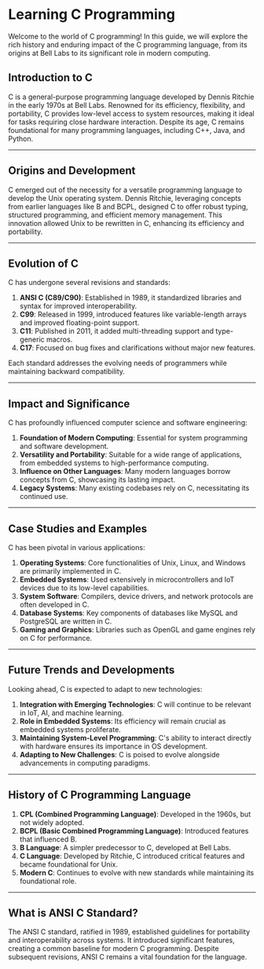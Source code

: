 # Learning C Programming

Welcome to the world of C programming! In this guide, we will explore the rich history and enduring impact of the C programming language, from its origins at Bell Labs to its significant role in modern computing.

## Introduction to C

C is a general-purpose programming language developed by Dennis Ritchie in the early 1970s at Bell Labs. Renowned for its efficiency, flexibility, and portability, C provides low-level access to system resources, making it ideal for tasks requiring close hardware interaction. Despite its age, C remains foundational for many programming languages, including C++, Java, and Python.

---

## Origins and Development

C emerged out of the necessity for a versatile programming language to develop the Unix operating system. Dennis Ritchie, leveraging concepts from earlier languages like B and BCPL, designed C to offer robust typing, structured programming, and efficient memory management. This innovation allowed Unix to be rewritten in C, enhancing its efficiency and portability.

---

## Evolution of C

C has undergone several revisions and standards:

1. **ANSI C (C89/C90)**: Established in 1989, it standardized libraries and syntax for improved interoperability.
2. **C99**: Released in 1999, introduced features like variable-length arrays and improved floating-point support.
3. **C11**: Published in 2011, it added multi-threading support and type-generic macros.
4. **C17**: Focused on bug fixes and clarifications without major new features.

Each standard addresses the evolving needs of programmers while maintaining backward compatibility.

---

## Impact and Significance

C has profoundly influenced computer science and software engineering:

1. **Foundation of Modern Computing**: Essential for system programming and software development.
2. **Versatility and Portability**: Suitable for a wide range of applications, from embedded systems to high-performance computing.
3. **Influence on Other Languages**: Many modern languages borrow concepts from C, showcasing its lasting impact.
4. **Legacy Systems**: Many existing codebases rely on C, necessitating its continued use.

---

## Case Studies and Examples

C has been pivotal in various applications:

1. **Operating Systems**: Core functionalities of Unix, Linux, and Windows are primarily implemented in C.
2. **Embedded Systems**: Used extensively in microcontrollers and IoT devices due to its low-level capabilities.
3. **System Software**: Compilers, device drivers, and network protocols are often developed in C.
4. **Database Systems**: Key components of databases like MySQL and PostgreSQL are written in C.
5. **Gaming and Graphics**: Libraries such as OpenGL and game engines rely on C for performance.

---

## Future Trends and Developments

Looking ahead, C is expected to adapt to new technologies:

1. **Integration with Emerging Technologies**: C will continue to be relevant in IoT, AI, and machine learning.
2. **Role in Embedded Systems**: Its efficiency will remain crucial as embedded systems proliferate.
3. **Maintaining System-Level Programming**: C's ability to interact directly with hardware ensures its importance in OS development.
4. **Adapting to New Challenges**: C is poised to evolve alongside advancements in computing paradigms.

---

## History of C Programming Language

1. **CPL (Combined Programming Language)**: Developed in the 1960s, but not widely adopted.
2. **BCPL (Basic Combined Programming Language)**: Introduced features that influenced B.
3. **B Language**: A simpler predecessor to C, developed at Bell Labs.
4. **C Language**: Developed by Ritchie, C introduced critical features and became foundational for Unix.
5. **Modern C**: Continues to evolve with new standards while maintaining its foundational role.

---

## What is ANSI C Standard?

The ANSI C standard, ratified in 1989, established guidelines for portability and interoperability across systems. It introduced significant features, creating a common baseline for modern C programming. Despite subsequent revisions, ANSI C remains a vital foundation for the language.
